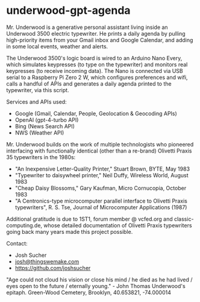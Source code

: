 # underwood-gpt-agenda
Mr. Underwood is a generative personal assistant living inside an Underwood 3500 electric typewriter. He prints a daily agenda by pulling high-priority items from your Gmail inbox and Google Calendar, and adding in some local events, weather and alerts.

The Underwood 3500's logic board is wired to an Arduino Nano Every, which simulates keypresses (to type on the typewriter) and monitors real keypresses (to receive incoming data). The Nano is connected via USB serial to a Raspberry Pi Zero 2 W, which configures preferences and wifi, calls a handful of APIs and generates a daily agenda printed to the typewriter, via this script.

Services and APIs used:
- Google (Gmail, Calendar, People, Geolocation & Geocoding APIs)
- OpenAI (gpt-4-turbo API)
- Bing (News Search API)
- NWS (Weather API)

Mr. Underwood builds on the work of multiple technologists who pioneered interfacing with functionally identical (other than a re-brand) Olivetti Praxis 35 typewriters in the 1980s:

- "An Inexpensive Letter-Quality Printer," Stuart Brown, BYTE, May 1983
- "Typewriter to daisywheel printer," Neil Duffy, Wireless World, August 1983
- "Cheap Daisy Blossoms," Gary Kaufman, Micro Cornucopia, October 1983
- "A Centronics-type microcomputer parallel interface to Olivetti Praxis typewriters", R. S. Tse, Journal of Microcomputer Applications (1987)

Additional gratitude is due to 1ST1, forum member @ vcfed.org and classic-computing.de, whose detailed documentation of Olivetti Praxis typewriters going back many years made this project possible.

Contact:
- Josh Sucher
- josh@thingswemake.com
- https://github.com/joshsucher

"Age could not cloud his vision or close his mind / he died as he had lived / eyes open to the future / eternally young." - John Thomas Underwood's epitaph. Green-Wood Cemetery, Brooklyn, 40.653821, -74.000014